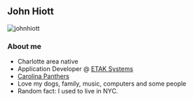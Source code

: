 John Hiott
--------------

![johnhiott](images/johnhiott.png)


### About me
- Charlotte area native
- Application Developer @ [ETAK Systems](http://www.etaksystems.com)
- [Carolina Panthers](http://www.panthers.com/)
- Love my dogs, family, music, computers and some people
- Random fact: I used to live in NYC.
